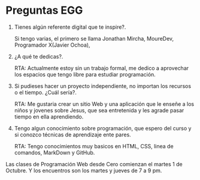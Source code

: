 # Preguntas EGG

1. Tienes algún referente digital que te inspire?.

   Si tengo varias, el primero se llama Jonathan Mircha, MoureDev, Programador X(Javier Ochoa),

1. ¿A qué te dedicas?.

   RTA: Actualmente estoy sin un trabajo formal, me dedico a aprovechar los espacios que tengo libre para estudiar programación.

1. Si pudieses hacer un proyecto independiente, no importan los recursos o el tiempo. ¿Cuál sería?.

   RTA: Me gustaria crear un sitio Web y una aplicación que le enseñe a los niños y jovenes sobre Jesus, que sea entretenida y les agrade pasar tiempo en ella aprendiendo.

1. Tengo algun conocimiento sobre programación, que espero del curso y si conozco técnicas de aprendizaje ente pares.

   RTA: Tengo conocimientos muy basicos en HTML, CSS, linea de comandos, MarkDown y GitHub.

Las clases de Programación Web desde Cero comienzan el martes 1 de Octubre. Y los encuentros son los martes y jueves de 7 a 9 pm.
